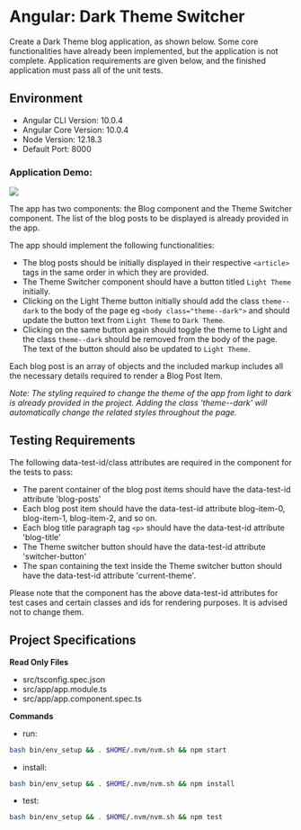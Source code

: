 # Angular: Dark Theme Switcher

Create a Dark Theme blog application, as shown below. Some core functionalities have already been implemented, but the application is not complete. Application requirements are given below, and the finished application must pass all of the unit tests.

## Environment 

- Angular CLI Version: 10.0.4
- Angular Core Version: 10.0.4
- Node Version: 12.18.3
- Default Port: 8000

### Application Demo:
![](https://hrcdn.net/s3_pub/istreet-assets/EGtVaM7u1il7YVlRu7Bigg/dark-theme.gif)

The app has two components: the Blog component and the Theme Switcher component. The list of the blog posts to be displayed is already provided in the app. 

The app should implement the following functionalities:

- The blog posts should be initially displayed in their respective `<article>` tags in the same order in which they are provided.
- The Theme Switcher component should have a button titled `Light Theme` initially.  
- Clicking on the Light Theme button initially should add the class `theme--dark` to the body of the page eg `<body class="theme--dark">` and should update the button text from `Light Theme` to `Dark Theme`.
- Clicking on the same button again should toggle the theme to Light and the class `theme--dark` should be removed from the body of the page. The text of the button should also be updated to `Light Theme`.

Each blog post is an array of objects and the included markup includes all the necessary details required to render a Blog Post Item.

_Note: The styling required to change the theme of the app from light to dark is already provided in the project. Adding the class 'theme--dark' will automatically change the related styles throughout the page._


## Testing Requirements

The following data-test-id/class attributes are required in the component for the tests to pass:

- The parent container of the blog post items should have the data-test-id attribute 'blog-posts'
- Each blog post item should have the data-test-id attribute blog-item-0, blog-item-1, blog-item-2, and so on.
- Each blog title paragraph tag `<p>` should have the data-test-id attribute 'blog-title'
- The Theme switcher button should have the data-test-id attribute 'switcher-button'
- The span containing the text inside the Theme switcher button should have the data-test-id attribute 'current-theme'.


Please note that the component has the above data-test-id attributes for test cases and certain classes and ids for rendering purposes. It is advised not to change them.

## Project Specifications

**Read Only Files**
- src/tsconfig.spec.json
- src/app/app.module.ts
- src/app/app.component.spec.ts

**Commands**
- run: 
```bash
bash bin/env_setup && . $HOME/.nvm/nvm.sh && npm start
```
- install: 
```bash
bash bin/env_setup && . $HOME/.nvm/nvm.sh && npm install
```
- test: 
```bash
bash bin/env_setup && . $HOME/.nvm/nvm.sh && npm test
```
